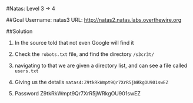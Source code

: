 #Natas: Level 3 -> 4

##Goal
Username: natas3
URL:      http://natas2.natas.labs.overthewire.org

##Solution
1. In the source told that not even Google will find it

2. Check the `robots.txt` file, and find the directory `/s3cr3t/`

3. navigating to that we are given a directory list, and can see a file called `users.txt`

4. Giving us the details `natas4:Z9tkRkWmpt9Qr7XrR5jWRkgOU901swEZ`

5. Password Z9tkRkWmpt9Qr7XrR5jWRkgOU901swEZ
